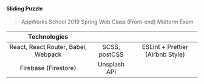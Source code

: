 #### Sliding Puzzle
> AppWorks School 2019 Spring Web Class (Front-end) Midterm Exam

| Technologies                        |                             |                                  |
|:-----------------------------------:|:---------------------------:|:--------------------------------:|
| React, React Router, Babel, Webpack | SCSS, postCSS               | ESLint + Prettier (Airbnb Style) |
| Firebase (Firestore)                | Unsplash API                |                                  |